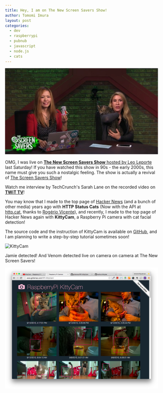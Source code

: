 ```yaml
---
title: Hey, I am on The New Screen Savers Show!
author: Tomomi Imura
layout: post
categories:
  - dev
  - raspberrypi
  - pubnub
  - javascript
  - node.js  
  - cats
---
```


![The Screen Savers](/assets/images/articles/2015/09/screensavers.jpg "I'm on TV!")

OMG, I was live on [**The New Screen Savers Show** hosted by Leo Leporte](https://twit.tv/shows/new-screen-savers) last Saturday! 
If you have watched this show in 90s - the early 2000s, this name must give you such a nostalgic feeling. The show is actually a revival of [The Screen Savers Show](https://en.wikipedia.org/wiki/The_Screen_Savers)!

Watch me interview by TechCrunch's Sarah Lane on the recorded video on [**TWiT TV**](https://twit.tv/shows/new-screen-savers/episodes/19)!

You may know that I made to the top page of [Hacker News](https://news.ycombinator.com/) (and a bunch of other media) years ago with **HTTP Status Cats** (Now with the API at [http.cat](http://http.cat), thanks to [Rogério Vicente](https://twitter.com/rogeriopvl)), and recently, I made to the top page of Hacker News again with **KittyCam**, a Raspberry Pi camera with cat facial detection!

The source code and the instruction of KittyCam is available on [GitHub](https://github.com/girliemac/RPi-KittyCam), and I am planning to write a step-by-step tutorial sometimes soon!



![KittyCam](https://camo.githubusercontent.com/8daebe6dad7087fb416cd2abb768c71aea6af58a/68747470733a2f2f6c68332e676f6f676c6575736572636f6e74656e742e636f6d2f55754b6c724e51577335774663695271493871695a4b54566f6834587254426134304c44356d5561354d496e3d77313334362d683735372d6e6f "KittyCam with Jamie")

Jamie detected! 
And Venom detected live on camera on camera at The New Screen Savers!

![The Screen Savers](/assets/images/articles/2015/09/kittycam-web.png "I'm on TV!")